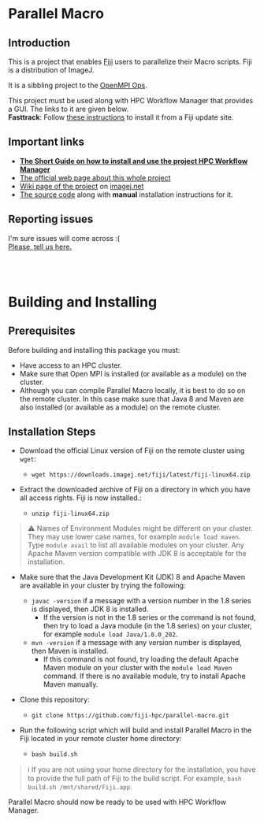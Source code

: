 # Parallel Macro
## Introduction
This is a project that enables [Fiji](https://fiji.sc/) users to parallelize their Macro scripts. Fiji is a distribution of ImageJ.

It is a sibbling project to the [OpenMPI Ops](https://github.com/fiji-hpc/scijava-parallel-mpi).

This project must be used along with HPC Workflow Manager that provides a GUI. The links to it are given below.
<br/>
**Fasttrack**:
Follow [these instructions](https://github.com/fiji-hpc/parallel-macro/wiki/How-to-install-HPC-Workflow-Manager-client) to install it from a Fiji update site.

## Important links
- [__The Short Guide on how to install and use the project HPC Workflow Manager__](https://github.com/fiji-hpc/parallel-macro/wiki/Short-Guide)
- [The official web page about this whole project](https://fiji-hpc.github.io/hpc-parallel-tools/)
- [Wiki page of the project](https://imagej.net/HPC_Workflow_Manager) on [imagej.net](https://imagej.net/)
- [The source code](https://github.com/fiji-hpc/hpc-workflow-manager-full) along with **manual** installation instructions for it. 

## Reporting issues
I'm sure issues will come across :( <br/>
[Please, tell us here.](https://github.com/fiji-hpc/parallel-macro/issues)

<br/>
<br/>

# Building and Installing
## Prerequisites
Before building and installing this package you must:
* Have access to an HPC cluster.
* Make sure that Open MPI is installed (or available as a module) on the cluster.
* Although you can compile Parallel Macro locally, it is best to do so on the remote cluster. In this case make sure that Java 8 and Maven are also installed (or available as a module) on the remote cluster.

## Installation Steps
* Download the official Linux version of Fiji on the remote cluster using `wget`:
  * `wget https://downloads.imagej.net/fiji/latest/fiji-linux64.zip`

* Extract the downloaded archive of Fiji on a directory in which you have all access rights. Fiji is now installed.:
  * `unzip fiji-linux64.zip`

> :warning: Names of Environment Modules might be different on your cluster. They may use lower case names, for example `module load maven`.
> Type `module avail` to list all available modules on your cluster.
> Any Apache Maven version compatible with JDK 8 is acceptable for the installation.

* Make sure that the Java Development Kit (JDK) 8 and Apache Maven are available in your cluster by trying the following:
  *  `javac -version` if a message with a version number in the 1.8 series is displayed, then JDK 8 is installed.
     *  If the version is not in the 1.8 series or the command is not found, then try to load a Java module (in the 1.8 series) on your cluster, for example `module load Java/1.8.0_202`. 
  *  `mvn -version` if a message with any version number is displayed, then Maven is installed.
     * If this command is not found, try loading the default Apache Maven module on your cluster with the `module load Maven` command. If there is no available module, try to install Apache Maven manually. 

* Clone this repository:
  * `git clone https://github.com/fiji-hpc/parallel-macro.git `

* Run the following script which will build and install Parallel Macro in the Fiji located in your remote cluster home directory:
  * `bash build.sh`

> :information_source: If you are not using your home directory for the installation, you have to provide the full path of Fiji to the build script. For example, `bash build.sh /mnt/shared/Fiji.app`.

Parallel Macro should now be ready to be used with HPC Workflow Manager.

